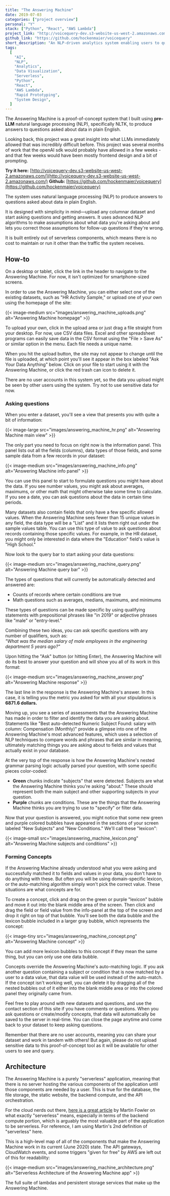 ```yaml
---
title: "The Answering Machine"
date: 2019-07-03
categories: ["project overview"]
personal: "Y"
stack: ["Python", "React", "AWS Lambda"]
project_link: "http://voicequery-dev.s3-website-us-west-2.amazonaws.com/"
github_link: "https://github.com/hockenmaier/voicequery"
short_description: "An NLP-driven analytics system enabling users to query their data in plain English."
tags:
  [
    "AI",
    "NLP",
    "Analytics",
    "Data Visualization",
    "Serverless",
    "Python",
    "React",
    "AWS Lambda",
    "Rapid Prototyping",
    "System Design",
  ]
---
```


The Answering Machine is a proof-of-concept system that I built using **pre-LLM** natural language processing (NLP), specifically NLTK, to produce answers to questions asked about data in plain English.

Looking back, this project was a great insight into what LLMs immediately allowed that was incredibly difficult before. This project was several months of work that the openAI sdk would probably have allowed in a few weeks - and that few weeks would have been mostly frontend design and a bit of prompting.

**Try it here:** [http://voicequery-dev.s3-website-us-west-2.amazonaws.com/](http://voicequery-dev.s3-website-us-west-2.amazonaws.com/)
**Github:** [https://github.com/hockenmaier/voicequery](https://github.com/hockenmaier/voicequery)

The system uses natural language processing (NLP) to produce answers to questions asked about data in plain English.

It is designed with simplicity in mind—upload any columnar dataset and start asking questions and getting answers. It uses advanced NLP algorithms to make assumptions about what data you're asking about and lets you correct those assumptions for follow-up questions if they're wrong.

It is built entirely out of serverless components, which means there is no cost to maintain or run it other than the traffic the system receives.

## How-to

On a desktop or tablet, click the link in the header to navigate to the Answering Machine. For now, it isn't optimized for smartphone-sized screens.

In order to use the Answering Machine, you can either select one of the existing datasets, such as "HR Activity Sample," or upload one of your own using the homepage of the site:

{{< image-medium src="images/answering_machine_uploads.png" alt="Answering Machine homepage" >}}

To upload your own, click in the upload area or just drag a file straight from your desktop. For now, use CSV data files. Excel and other spreadsheet programs can easily save data in the CSV format using the "File > Save As" or similar option in the menu. Each file needs a unique name.

When you hit the upload button, the site may not appear to change until the file is uploaded, at which point you'll see it appear in the box labeled "Ask Your Data Anything" below. Click on your file to start using it with the Answering Machine, or click the red trash can icon to delete it.

There are no user accounts in this system yet, so the data you upload might be seen by other users using the system. Try not to use sensitive data for now.

### Asking questions

When you enter a dataset, you'll see a view that presents you with quite a bit of information:

{{< image-large src="images/answering_machine_hr.png" alt="Answering Machine main view" >}}

The only part you need to focus on right now is the information panel. This panel lists out all the fields (columns), data types of those fields, and some sample data from a few records in your dataset:

{{< image-medium src="images/answering_machine_info.png" alt="Answering Machine info panel" >}}

You can use this panel to start to formulate questions you might have about the data. If you see number values, you might ask about averages, maximums, or other math that might otherwise take some time to calculate. If you see a date, you can ask questions about the data in certain time periods.

Many datasets also contain fields that only have a few specific allowed values. When the Answering Machine sees fewer than 15 unique values in any field, the data type will be a "List" and it lists them right out under the sample values table. You can use this type of value to ask questions about records containing those specific values. For example, in the HR dataset, you might only be interested in data where the "Education" field's value is "High School."

Now look to the query bar to start asking your data questions:

{{< image-medium src="images/answering_machine_query.png" alt="Answering Machine query bar" >}}

The types of questions that will currently be automatically detected and answered are:

- Counts of records where certain conditions are true
- Math questions such as averages, medians, maximums, and minimums

These types of questions can be made specific by using qualifying statements with prepositional phrases like "in 2019" or adjective phrases like "male" or "entry-level."

Combining these two ideas, you can ask specific questions with any number of qualifiers, such as:  
_"What was the median salary of male employees in the engineering department 5 years ago?"_

Upon hitting the "Ask" button (or hitting Enter), the Answering Machine will do its best to answer your question and will show you all of its work in this format:

{{< image-medium src="images/answering_machine_answer.png" alt="Answering Machine response" >}}

The last line in the response is the Answering Machine's answer. In this case, it is telling you the metric you asked for with all your stipulations is **6871.6 dollars.**

Moving up, you see a series of assessments that the Answering Machine has made in order to filter and identify the data you are asking about. Statements like "Best auto-detected Numeric Subject Found: salary with column: Compensation (Monthly)" provide a glimpse into one of the Answering Machine's most advanced features, which uses a selection of NLP techniques to compare words and phrases that are similar in meaning, ultimately matching things you are asking about to fields and values that actually exist in your database.

At the very top of the response is how the Answering Machine's nested grammar parsing logic actually parsed your question, with some specific pieces color-coded:

- **Green** chunks indicate "subjects" that were detected. Subjects are what the Answering Machine thinks you're asking "about." These should represent both the main subject and other supporting subjects in your question.
- **Purple** chunks are conditions. These are the things that the Answering Machine thinks you are trying to use to "specify" or filter data.

Now that your question is answered, you might notice that some new green and purple colored bubbles have appeared in the sections of your screen labeled "New Subjects" and "New Conditions." We'll call these "lexicon":

{{< image-small src="images/answering_machine_lexicon.png" alt="Answering Machine subjects and conditions" >}}

### Forming Concepts

If the Answering Machine already understood what you were asking and successfully matched it to fields and values in your data, you don't have to do anything with these. But often you will be using domain-specific lexicon, or the auto-matching algorithm simply won't pick the correct value. These situations are what concepts are for.

To create a concept, click and drag on the green or purple "lexicon" bubble and move it out into the blank middle area of the screen. Then click and drag the field or field value from the info-panel at the top of the screen and drop it right on top of that bubble. You'll see both the data bubble and the lexicon bubble included in a larger gray bubble, which represents the concept:

{{< image-tiny src="images/answering_machine_concept.png" alt="Answering Machine concept" >}}

You can add more lexicon bubbles to this concept if they mean the same thing, but you can only use one data bubble.

Concepts override the Answering Machine's auto-matching logic. If you ask another question containing a subject or condition that is now matched by a user to a data value, that data value will be used instead of the auto-match. If the concept isn't working well, you can delete it by dragging all of the nested bubbles out of it either into the blank middle area or into the colored panel they originally came from.

Feel free to play around with new datasets and questions, and use the contact section of this site if you have comments or questions. When you ask questions or create/modify concepts, that data will automatically be saved to the server in real-time. You can close the page anytime and come back to your dataset to keep asking questions.

Remember that there are no user accounts, meaning you can share your dataset and work in tandem with others! But again, please do not upload sensitive data to this proof-of-concept tool as it will be available for other users to see and query.

## Architecture

The Answering Machine is a purely "serverless" application, meaning that there is no server hosting the various components of the application until those components are needed by a user. This is true for the database, the file storage, the static website, the backend compute, and the API orchestration.

For the cloud nerds out there, [here is a great article](https://martinfowler.com/articles/serverless.html) by Martin Fowler on what exactly "serverless" means, especially in terms of the backend compute portion, which is arguably the most valuable part of the application to be serverless. For reference, I am using Martin's 2nd definition of "serverless" here.

This is a high-level map of all of the components that make the Answering Machine work in its current (June 2020) state. The API gateways, CloudWatch events, and some triggers "given for free" by AWS are left out of this for readability:

{{< image-medium src="images/answering_machine_architecture.png" alt="Serverless Architecture of the Answering Machine app" >}}

The full suite of lambdas and persistent storage services that make up the Answering Machine.
